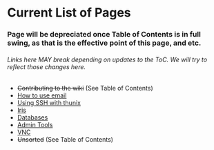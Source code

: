 # Current List of Pages

### Page will be depreciated once Table of Contents is in full swing, as that is the effective point of this page, and etc.

###### Links here MAY break depending on updates to the ToC. We will try to reflect those changes here.

* ~~Contributing to the wiki~~ (See Table of Contents)
* [How to use email](/wiki/email)
* [Using SSH with thunix](/wiki/ssh)
* [Iris](/wiki/iris)
* [Databases](/wiki/databases)
* [Admin Tools](/wiki/admintools)
* [VNC](/wiki/vnc)
* ~~Unsorted~~ (See Table of Contents)

